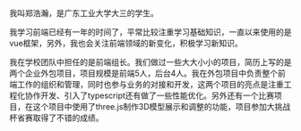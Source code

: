 我叫郑浩瀚，是广东工业大学大三的学生。

我学习前端已经有一年的时间了，平常比较注重学习基础知识，一直以来使用的是vue框架，另外，我也会关注前端领域的新变化，积极学习新知识。

我在学校团队中担任的是前端组长。我们做过一些大大小小的项目，简历上写的是两个企业外包项目，项目规模是前端5人，后台4人。我在外包项目中负责整个前端工作的组织和管理，同时也参与业务的对接和开发，这两个项目的亮点是注重工程化协作开发、引入了typescript还有做了一些性能优化。另外还有一个比赛项目，在这个项目中使用了three.js制作3D模型展示和调整的功能，项目参加大挑战杯省赛取得了不错的成绩。


